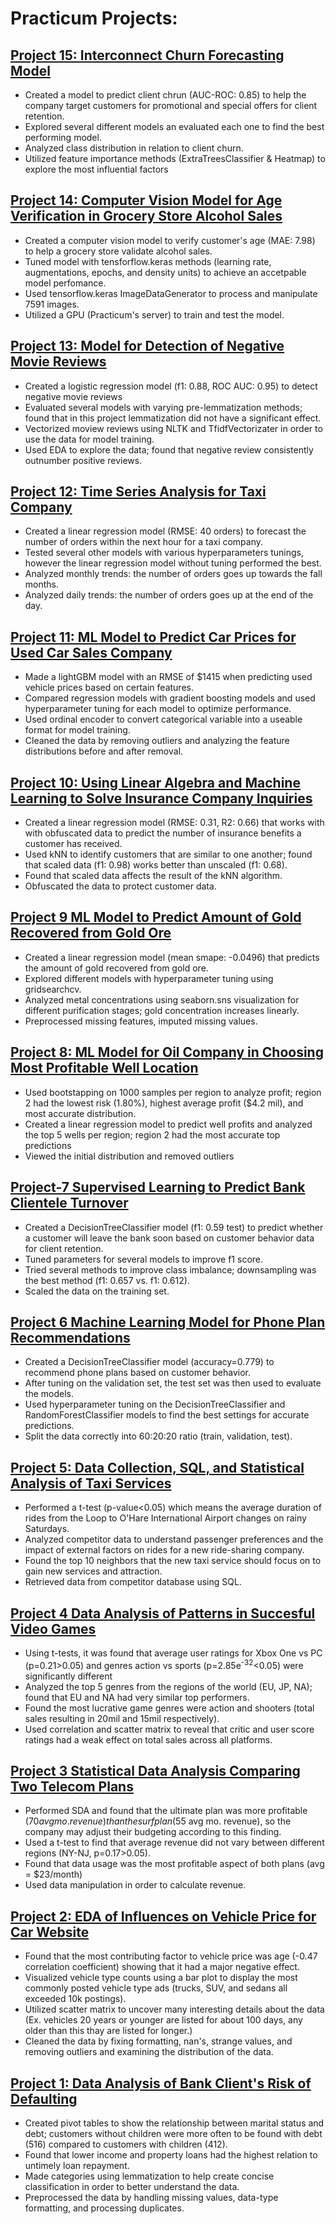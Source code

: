 # Practicum Projects:

## [Project 15: Interconnect Churn Forecasting Model](https://github.com/mnug1996/Project-15-Interconnect-Churn-Forecasting-Model)

- Created a model to predict client chrun (AUC-ROC: 0.85) to help the company target customers for promotional and special offers for client retention.
- Explored several different models an evaluated each one to find the best performing model.
- Analyzed class distribution in relation to client churn.
- Utilized feature importance methods (ExtraTreesClassifier & Heatmap) to explore the most influential factors

## [Project 14: Computer Vision Model for Age Verification in Grocery Store Alcohol Sales](https://github.com/mnug1996/Project-14-Computer-Vision-Model-for-Age-Verification-in-Grocery-Store-Alcohol-Sales)

- Created a computer vision model to verify customer's age (MAE: 7.98) to help a grocery store validate alcohol sales.
- Tuned model with tensforflow.keras methods (learning rate, augmentations, epochs, and density units) to achieve an accetpable model perfomance.
- Used tensorflow.keras ImageDataGenerator to process and manipulate 7591 images.
- Utilized a GPU (Practicum's server) to train and test the model.

## [Project 13: Model for Detection of Negative Movie Reviews](https://github.com/mnug1996/Project-13-Model-for-Negative-Movie-Review-Detection)

- Created a logistic regression model (f1: 0.88, ROC AUC: 0.95) to detect negative movie reviews
- Evaluated several models with varying pre-lemmatization methods; found that in this project lemmatization did not have a significant effect.
- Vectorized moview reviews using NLTK and TfidfVectorizater in order to use the data for model training.
- Used EDA to explore the data; found that negative review consistently outnumber positive reviews. 

## [Project 12: Time Series Analysis for Taxi Company](https://github.com/mnug1996/Project-12-Time-Series-Analysis-for-Taxi-Company)

- Created a linear regression model (RMSE: 40 orders) to forecast the number of orders within the next hour for a taxi company.
- Tested several other models with various hyperparameters tunings, however the linear regression model without tuning performed the best.
- Analyzed monthly trends: the number of orders goes up towards the fall months.
- Analyzed daily trends: the number of orders goes up at the end of the day.

## [Project 11: ML Model to Predict Car Prices for Used Car Sales Company](https://github.com/mnug1996/Project-11-ML-Model-to-Predict-Car-Prices-for-Used-Car-Sales-Company)

- Made a lightGBM model with an RMSE of $1415 when predicting used vehicle prices based on certain features.
- Compared regression models with gradient boosting models and used hyperparameter tuning for each model to optimize performance.
- Used ordinal encoder to convert categorical variable into a useable format for model training.
- Cleaned the data by removing outliers and analyzing the feature distributions before and after removal.
  
## [Project 10: Using Linear Algebra and Machine Learning to Solve Insurance Company Inquiries](https://github.com/mnug1996/Project-10-ML-Model-for-Insurance-Company-Inquiries)

- Created a linear regression model (RMSE: 0.31, R2: 0.66) that works with with obfuscated data to predict the number of insurance benefits a customer has received.
- Used kNN to identify customers that are similar to one another; found that scaled data (f1: 0.98) works better than unscaled (f1: 0.68).
- Found that scaled data affects the result of the kNN algorithm.
- Obfuscated the data to protect customer data.

## [Project 9 ML Model to Predict Amount of Gold Recovered from Gold Ore](https://github.com/mnug1996/Project-9-ML-Model-to-Predict-Amount-of-Gold-Recovered-from-Gold-Ore)

- Created a linear regression model (mean smape: -0.0496) that predicts the amount of gold recovered from gold ore.
- Explored different models with hyperparameter tuning using gridsearchcv.
- Analyzed metal concentrations using seaborn.sns visualization for different purification stages; gold concentration increases linearly.
- Preprocessed missing features, imputed missing values.

## [Project 8: ML Model for Oil Company in Choosing Most Profitable Well Location](https://github.com/mnug1996/Project-8-ML-Model-for-Oil-Company-in-Choosing-Most-Profitable-Well-Location)

- Used bootstapping on 1000 samples per region to analyze profit; region 2 had the lowest risk (1.80%), highest average profit ($4.2 mil), and most accurate distribution.
- Created a linear regression model to predict well profits and analyzed the top 5 wells per region; region 2 had the most accurate top predictions
- Viewed the initial distribution and removed outliers

## [Project-7 Supervised Learning to Predict Bank Clientele Turnover](https://github.com/mnug1996/Project-7-Supervised-Learning-to-Predict-Bank-Clientele-Turnover)

- Created a DecisionTreeClassifier model (f1: 0.59 test) to predict whether a customer will leave the bank soon based on customer behavior data for client retention.
- Tuned parameters for several models to improve f1 score.
- Tried several methods to improve class imbalance; downsampling was the best method (f1: 0.657 vs. f1: 0.612).
- Scaled the data on the training set.

## [Project 6 Machine Learning Model for Phone Plan Recommendations](https://github.com/mnug1996/Project-6-Machine-Learning-Model-for-Phone-Plan-Recommendations/blob/main/README.md)

- Created a DecisionTreeClassifier model (accuracy=0.779) to recommend phone plans based on customer behavior.
- After tuning on the validation set, the test set was then used to evaluate the models.
- Used hyperparameter tuning on the DecisionTreeClassifier and RandomForestClassifier models to find the best settings for accurate predictions.
- Split the data correctly into 60:20:20 ratio (train, validation, test).

## [Project 5: Data Collection, SQL, and Statistical Analysis of Taxi Services](https://github.com/mnug1996/Project-5-Data-Collection-SQL-and-Statistical-Analysis-of-Taxi-Services)

- Performed a t-test (p-value<0.05) which means the average duration of rides from the Loop to O'Hare International Airport changes on rainy Saturdays.
- Analyzed competitor data to understand passenger preferences and the impact of external factors on rides for a new ride-sharing company.
- Found the top 10 neighbors that the new taxi service should focus on to gain new services and attraction.
- Retrieved data from competitor database using SQL.

## [Project 4 Data Analysis of Patterns in Succesful Video Games](https://github.com/mnug1996/Project-4-Data-Analysis-of-Successful-Video-Games)

- Using t-tests, it was found that average user ratings for Xbox One vs PC (p=0.21>0.05) and genres action vs sports (p=2.85e<sup>-32</sup><0.05) were significantly different
- Analyzed the top 5 genres from the regions of the world (EU, JP, NA); found that EU and NA had very similar top performers.
- Found the most lucrative game genres were action and shooters (total sales resulting in 20mil and 15mil respectively).
- Used correlation and scatter matrix to reveal that critic and user score ratings had a weak effect on total sales across all platforms.

## [Project 3 Statistical Data Analysis Comparing Two Telecom Plans](https://github.com/mnug1996/Project-3-Statistical-Data-Analysis-Comparing-Two-Telecom-Plans-)

- Performed SDA and found that the ultimate plan was more profitable ($70 avg mo. revenue) than the surf plan ($55 avg mo. revenue), so the company may adjust their budgeting according to this finding.
- Used a t-test to find that average revenue did not vary between different regions (NY-NJ, p=0.17>0.05).
- Found that data usage was the most profitable aspect of both plans (avg = $23/month)
- Used data manipulation in order to calculate revenue.

## [Project 2: EDA of Influences on Vehicle Price for Car Website](https://github.com/mnug1996/Project-2-EDA-of-Influences-on-Vehicle-Price-for-Car-Website)

- Found that the most contributing factor to vehicle price was age (-0.47 correlation coefficient) showing that it had a major negative effect.
- Visualized vehicle type counts using a bar plot to display the most commonly posted vehicle type ads (trucks, SUV, and sedans all exceeded 10k postings).
- Utilized scatter matrix to uncover many interesting details about the data (Ex. vehicles 20 years or younger are listed for about 100 days, any older than this thay are listed for longer.)
- Cleaned the data by fixing formatting, nan's, strange values, and removing outliers and examining the distribution of the data.

## [Project 1: Data Analysis of Bank Client's Risk of Defaulting](https://github.com/mnug1996/Project-1-Data-Analysis-of-Bank-Client-s-Risk-of-Defaulting)

- Created pivot tables to show the relationship between marital status and debt; customers without children were more often to be found with debt (516) compared to customers with children (412).
- Found that lower income and property loans had the highest relation to untimely loan repayment.
- Made categories using lemmatization to help create concise classification in order to better understand the data.
- Preprocessed the data by handling missing values, data-type formatting, and processing duplicates.





